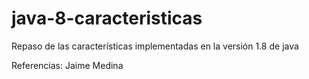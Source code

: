 # java-8-caracteristicas
Repaso de las características implementadas en la versión 1.8 de java

Referencias: Jaime Medina
